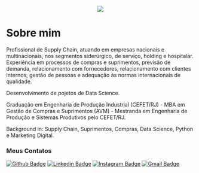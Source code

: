 <p align="center">
<img src="https://github.com/lorenaleite/lorenaleite/blob/master/gif">
</p>

# Sobre mim

Profissional de Supply Chain, atuando em empresas nacionais e multinacionais, nos segmentos siderúrgico, de serviço, holding e hospitalar. Experiência em processos de compras e suprimentos, previsão de demanda, relacionamento com fornecedores, relacionamento com clientes internos, gestão de pessoas e adequação às normas internacionais de qualidade.

Desenvolvimento de pojetos de Data Science.

Graduação em Engenharia de Produção Industrial (CEFET/RJ) - MBA em Gestão de Compras e Suprimentos (AVM) - Mestranda em Engenharia de Produção e Sistemas Produtivos pelo CEFET/RJ.

Background in: Supply Chain, Suprimentos, Compras, Data Science, Python e Marketing Digital.

### Meus Contatos
[![Github Badge](https://img.shields.io/badge/-Github-000?style=flat-square&logo=Github&logoColor=white&link=https://github.com/lorenaleite)](https://github.com/lorenaleite)
[![Linkedin Badge](https://img.shields.io/badge/-LinkedIn-blue?style=flat-square&logo=Linkedin&logoColor=white&link=https://www.linkedin.com/in/lorenaleite//)](https://www.linkedin.com/in/lorenaleite/)
[![Instagram Badge](https://img.shields.io/badge/-Instagram-violet?style=flat-square&logo=Instagram&logoColor=white&link=https://www.instagram.com/lorenas-leite/)](https://www.instagram.com/lorenas_leite/)
[![Gmail Badge](https://img.shields.io/badge/-Gmail-ff0000?style=flat-square&logo=Gmail&logoColor=white&link=mailto:lldatacansultoria@gmail.com)](mailto:lldataconsultoria@gmail.com)
